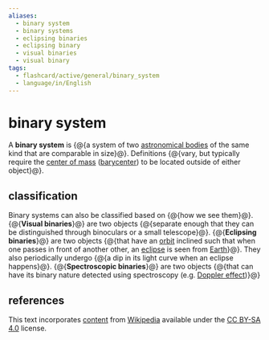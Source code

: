```yaml
---
aliases:
  - binary system
  - binary systems
  - eclipsing binaries
  - eclipsing binary
  - visual binaries
  - visual binary
tags:
  - flashcard/active/general/binary_system
  - language/in/English
---
```


# binary system

A __binary system__ is {@{a system of two [astronomical bodies](astronomical%20object.md) of the same kind that are comparable in size}@}. Definitions {@{vary, but typically require the [center of mass](center%20of%20mass.md) ([barycenter](barycenter%20(astronomy).md)) to be located outside of either object}@}.

## classification

Binary systems can also be classified based on {@{how we see them}@}. {@{__Visual binaries__}@} are two objects {@{separate enough that they can be distinguished through binoculars or a small telescope}@}. {@{__Eclipsing binaries__}@} are two objects {@{that have an [orbit](orbit.md) inclined such that when one passes in front of another other, an [eclipse](eclipse.md) is seen from [Earth](Earth.md)}@}. They also periodically undergo {@{a dip in its light curve when an eclipse happens}@}. {@{__Spectroscopic binaries__}@} are two objects {@{that can have its binary nature detected using spectroscopy (e.g. [Doppler effect](Doppler%20effect.md))}@}

## references

This text incorporates [content](https://en.wikipedia.org/wiki/binary_system) from [Wikipedia](Wikipedia.md) available under the [CC BY-SA 4.0](https://creativecommons.org/licenses/by-sa/4.0/) license.
